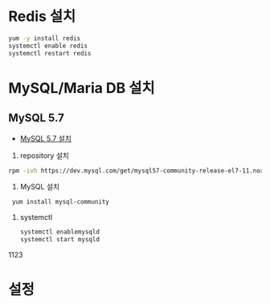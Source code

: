 # Redis 설치

```sh
yum -y install redis
systemctl enable redis
systemctl restart redis
```

# MySQL/Maria DB 설치

## MySQL 5.7
- [MySQL 5.7 설치](https://www.lesstif.com/pages/viewpage.action?pageId=24445108#RHEL/CentOS,Ubuntu%EC%97%90MySQL5.6,5.7%EC%84%A4%EC%B9%98%ED%95%98%EA%B8%B0-RHEL/CentOS7)


1. repository 설치

  ```sh
  rpm -ivh https://dev.mysql.com/get/mysql57-community-release-el7-11.noarch.rpm
  ```
  
1. MySQL 설치

 ```sh
  yum install mysql-community
  ```

1. systemctl

   ```sh
   systemctl enablemysqld
   systemctl start mysqld
   ```

1123

# 설정

